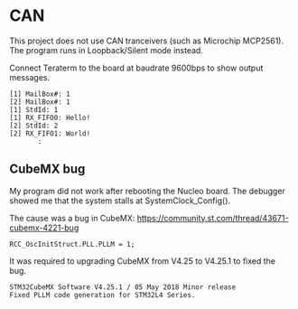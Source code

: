 # CAN

This project does not use CAN tranceivers (such as Microchip MCP2561). The program runs in Loopback/Silent mode instead.

Connect Teraterm to the board at baudrate 9600bps to show output messages.

```
[1] MailBox#: 1
[2] MailBox#: 1
[1] StdId: 1
[1] RX_FIFO0: Hello!
[2] StdId: 2
[2] RX_FIFO1: World!
       :
```

## CubeMX bug

My program did not work after rebooting the Nucleo board.
The debugger showed me that the system stalls at SystemClock_Config().

The cause was a bug in CubeMX: https://community.st.com/thread/43671-cubemx-4221-bug

```
RCC_OscInitStruct.PLL.PLLM = 1;
```

It was required to upgrading CubeMX from V4.25 to V4.25.1 to fixed the bug.

```
STM32CubeMX Software V4.25.1 / 05 May 2018 Minor release 
Fixed PLLM code generation for STM32L4 Series.
```
